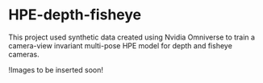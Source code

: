 # HPE-depth-fisheye
This project used synthetic data created using Nvidia Omniverse to train a camera-view invariant multi-pose HPE model for depth and fisheye cameras.

!Images to be inserted soon!
